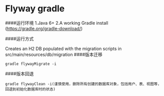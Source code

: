 # Flyway gradle
####运行环境
1.Java 6+
2.A working Gradle install  (https://gradle.org/gradle-download/)

####运行方式

Creates an H2 DB populated with the migration scripts in src/main/resources/db/migration
####版本迁移
```
gradle flywayMigrate -i
```
####版本回退
```
gradle flywayClean -i(谨慎使用，删除所有创建的数据库对象，包括用户、表、视图等，回退到初始化数据库时的状态)
```
